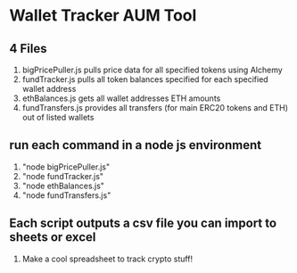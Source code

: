 # Wallet Tracker AUM Tool

## 4 Files
1. bigPricePuller.js pulls price data for all specified tokens using Alchemy
2. fundTracker.js pulls all token balances specified for each specified wallet address
3. ethBalances.js gets all wallet addresses ETH amounts
4. fundTransfers.js provides all transfers (for main ERC20 tokens and ETH) out of listed wallets


## run each command in a node js environment 
1. "node bigPricePuller.js"
2. "node fundTracker.js"
3. "node ethBalances.js"
4. "node fundTransfers.js"


## Each script outputs a csv file you can import to sheets or excel
1. Make a cool spreadsheet to track crypto stuff!


